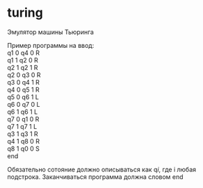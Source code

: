# turing

Эмулятор машины Тьюринга

Пример программы на ввод:<br />
q1 0 q4 0 R <br />
q1 1 q2 0 R <br />
q2 1 q2 1 R <br />
q2 0 q3 0 R <br />
q3 0 q4 1 R <br />
q4 0 q5 1 R <br />
q5 0 q6 1 L <br />
q6 0 q7 0 L <br />
q6 1 q6 1 L <br />
q7 0 q1 0 R <br />
q7 1 q7 1 L <br />
q3 1 q3 1 R <br />
q4 1 q8 0 R <br />
q8 1 q0 0 S <br />
end <br />

Обязательно сотояние должно описываться как q$i$, где i любая подстрока. Заканчиваться программа должна словом end

